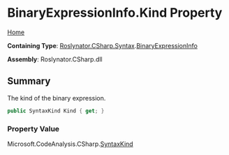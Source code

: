 <a name="_Top"></a>

# BinaryExpressionInfo\.Kind Property

[Home](../../../../../README.md#_Top)

**Containing Type**: [Roslynator.CSharp.Syntax](../../README.md#_Top)\.[BinaryExpressionInfo](../README.md#_Top)

**Assembly**: Roslynator\.CSharp\.dll

## Summary

The kind of the binary expression\.

```csharp
public SyntaxKind Kind { get; }
```

### Property Value

Microsoft\.CodeAnalysis\.CSharp\.[SyntaxKind](https://docs.microsoft.com/en-us/dotnet/api/microsoft.codeanalysis.csharp.syntaxkind)

